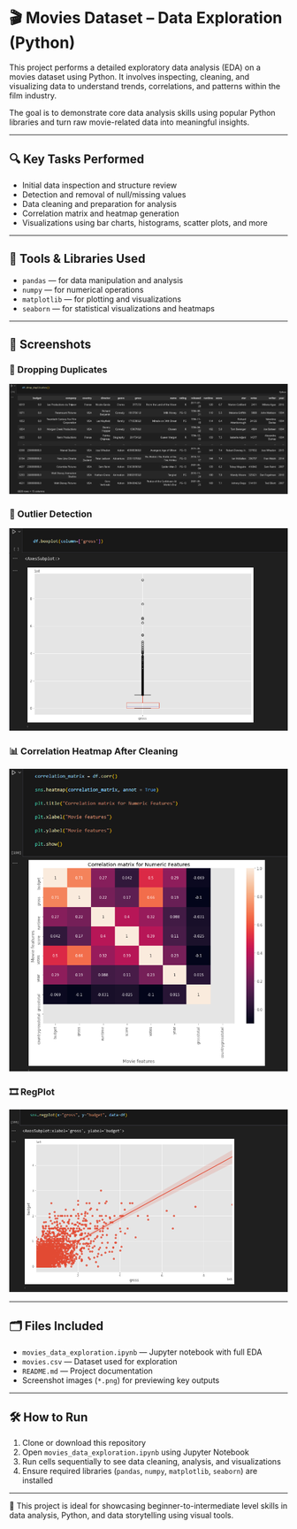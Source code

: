 # 🎬 Movies Dataset – Data Exploration (Python)

This project performs a detailed exploratory data analysis (EDA) on a movies dataset using Python. It involves inspecting, cleaning, and visualizing data to understand trends, correlations, and patterns within the film industry.

The goal is to demonstrate core data analysis skills using popular Python libraries and turn raw movie-related data into meaningful insights.

---

## 🔍 Key Tasks Performed

- Initial data inspection and structure review  
- Detection and removal of null/missing values  
- Data cleaning and preparation for analysis  
- Correlation matrix and heatmap generation  
- Visualizations using bar charts, histograms, scatter plots, and more

---

## 🧠 Tools & Libraries Used

- `pandas` — for data manipulation and analysis  
- `numpy` — for numerical operations  
- `matplotlib` — for plotting and visualizations  
- `seaborn` — for statistical visualizations and heatmaps

---

## 📸 Screenshots

### 🧾 Dropping Duplicates
![Raw Dataset Preview](Drop_duplicates.png)

### 🧼 Outlier Detection
![Null Heatmap](Outlier_Detection.png)

### 📊 Correlation Heatmap After Cleaning
![Correlation Heatmap](Heatmap.png)

### 🎞️ RegPlot
![Genre Chart](regplot.png)

---

## 🗂️ Files Included

- `movies_data_exploration.ipynb` — Jupyter notebook with full EDA  
- `movies.csv` — Dataset used for exploration  
- `README.md` — Project documentation  
- Screenshot images (`*.png`) for previewing key outputs

---

## 🛠️ How to Run

1. Clone or download this repository  
2. Open `movies_data_exploration.ipynb` using Jupyter Notebook  
3. Run cells sequentially to see data cleaning, analysis, and visualizations  
4. Ensure required libraries (`pandas`, `numpy`, `matplotlib`, `seaborn`) are installed

---

📌 This project is ideal for showcasing beginner-to-intermediate level skills in data analysis, Python, and data storytelling using visual tools.
